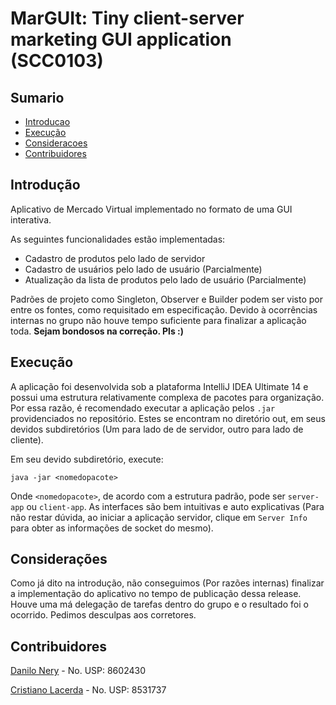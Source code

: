 # MarGUIt: Tiny client-server marketing GUI application (SCC0103)

## Sumario
* [Introducao](#introducao)
* [Execução](#execucao)
* [Consideracoes](#consideracoes)
* [Contribuidores](#contribuidores)

<h2 id="introducao">Introdução</h2>

Aplicativo de Mercado Virtual implementado no formato de uma GUI interativa.

As seguintes funcionalidades estão implementadas:

* Cadastro de produtos pelo lado de servidor
* Cadastro de usuários pelo lado de usuário (Parcialmente)
* Atualização da lista de produtos pelo lado de usuário (Parcialmente)

Padrões de projeto como Singleton, Observer e Builder podem ser visto
por entre os fontes, como requisitado em especificação. Devido à ocorrências
internas no grupo não houve tempo suficiente para finalizar a aplicação toda.
**Sejam bondosos na correção. Pls :)**

<h2 id="execucao">Execução</h2>

A aplicação foi desenvolvida sob a plataforma IntelliJ IDEA Ultimate 14 e
possui uma estrutura relativamente complexa de pacotes para organização.
Por essa razão, é recomendado executar a aplicação pelos `.jar`
providenciados no repositório. Estes se encontram no diretório out, em seus
devidos subdiretórios (Um para lado de de servidor, outro para lado de
cliente).

Em seu devido subdiretório, execute:
```
java -jar <nomedopacote>
```
Onde `<nomedopacote>`, de acordo com a estrutura padrão, pode ser `server-app`
ou `client-app`. As interfaces são bem intuitivas e auto explicativas (Para
não restar dúvida, ao iniciar a aplicação servidor, clique em `Server Info`
para obter as informações de socket do mesmo).

<h2 id="consideracoes">Considerações</h2>

Como já dito na introdução, não conseguimos (Por razões internas) finalizar a
implementação do aplicativo no tempo de publicação dessa release. Houve uma
má delegação de tarefas dentro do grupo e o resultado foi o ocorrido. Pedimos
desculpas aos corretores.

<h2 id="contribuidores">Contribuidores</h2>

[Danilo Nery](https://github.com/dnery) - No. USP: 8602430

[Cristiano Lacerda](https://github.com/Ibrahiim) - No. USP: 8531737
